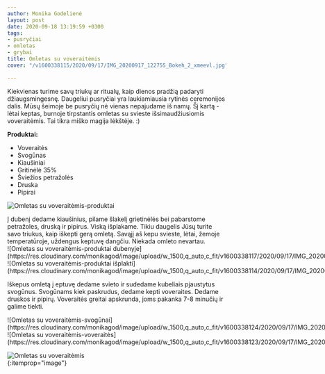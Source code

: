 ```yaml
---
author: Monika Godelienė
layout: post
date: 2020-09-18 13:19:59 +0300
tags:
- pusryčiai
- omletas
- grybai
title: Omletas su voveraitėmis
cover: "/v1600338115/2020/09/17/IMG_20200917_122755_Bokeh_2_xmeevl.jpg"

---
```

Kiekvienas turime savų triukų ar ritualų, kaip dienos pradžią padaryti džiaugsmingesnę. Daugeliui pusryčiai yra laukiamiausia rytinės ceremonijos dalis. Mūsų šeimoje be pusryčių nė vienas nepajudame iš namų. Šį kartą - lėtai keptas, burnoje tirpstantis omletas su svieste išsimaudžiusiomis voveraitėmis. Tai tikra miško magija lėkštėje. :)

**Produktai:**

* <span itemprop="recipeIngredient">Voveraitės</span>
* <span itemprop="recipeIngredient">Svogūnas</span>
* <span itemprop="recipeIngredient">Kiaušiniai</span>
* <span itemprop="recipeIngredient">Gritinėlė 35%</span>
* <span itemprop="recipeIngredient">Šviežios petražolės</span>
* <span itemprop="recipeIngredient">Druska</span>
* <span itemprop="recipeIngredient">Pipirai</span>

![Omletas su voveraitėmis-produktai](https://res.cloudinary.com/monikagod/image/upload/w_1500,q_auto,c_fit/v1600338113/2020/09/17/IMG_20200917_115307_Bokeh_2_pzfm0u.jpg)

<div itemprop="recipeInstructions" markdown="1">  
Į dubenį dedame kiaušinius, pilame šlakelį grietinėlės bei pabarstome petražoles, druską ir pipirus. Viską išplakame.  
Tikiu daugelis Jūsų turite savo triukus, kaip iškepti gerą omletą. Savąjį aš kepu svieste, lėtai, žemoje temperatūroje, uždengus keptuvę dangčiu. Niekada omleto nevartau.

<div class="row">
<div class="six columns" markdown="1">
![Omletas su voveraitėmis-produktai dubenyje](https://res.cloudinary.com/monikagod/image/upload/w_1500,q_auto,c_fit/v1600338117/2020/09/17/IMG_20200917_115635_Bokeh_2_vx3c5b.jpg)
</div>
<div class="six columns" markdown="1">
![Omletas su voveraitėmis-produktai išplakti](https://res.cloudinary.com/monikagod/image/upload/w_1500,q_auto,c_fit/v1600338114/2020/09/17/IMG_20200917_115805_Bokeh_2_mqot6l.jpg)
</div>
</div>

Iškepus omletą į eptuvę dedame svieto ir sudedame kubeliais pjaustytus svogūnus. Svogūnams kiek paskrudus, dedame kepti voveraites. Dedame druskos ir pipirų. Voveraitės greitai apskrunda, joms pakanka 7-8 minučių ir galime tiekti.  
</div>

<div class="row">
<div class="six columns" markdown="1">
![Omletas su voveraitėmis-svogūnai](https://res.cloudinary.com/monikagod/image/upload/w_1500,q_auto,c_fit/v1600338124/2020/09/17/IMG_20200917_121350_Bokeh_2_apwjq0.jpg)
</div>
<div class="six columns" markdown="1">
![Omletas su voveraitėmis-voveraitės](https://res.cloudinary.com/monikagod/image/upload/w_1500,q_auto,c_fit/v1600338123/2020/09/17/IMG_20200917_122051_Bokeh_2_b7jl9c.jpg)
</div>
</div>

![Omletas su voveraitėmis](https://res.cloudinary.com/monikagod/image/upload/w_1500,q_auto,c_fit/v1600338115/2020/09/17/IMG_20200917_122755_Bokeh_2_xmeevl.jpg)  
{:itemprop="image"}